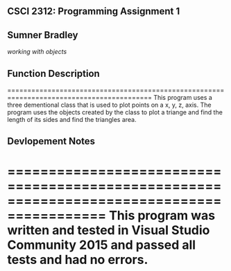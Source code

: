 ## CSCI 2312: Programming Assignment 1
## Sumner Bradley

_working with objects_
## Function Description
==========================================================================================
    This program uses a three dementional class that is used to plot points on a x, y, z, axis. The program uses the objects created by the class to plot a triange and find the length of its sides and find the triangles area.
## Devlopement Notes
==========================================================================================
    This program was written and tested in Visual Studio Community 2015 and passed all tests and had no errors.
==========================================================================================
